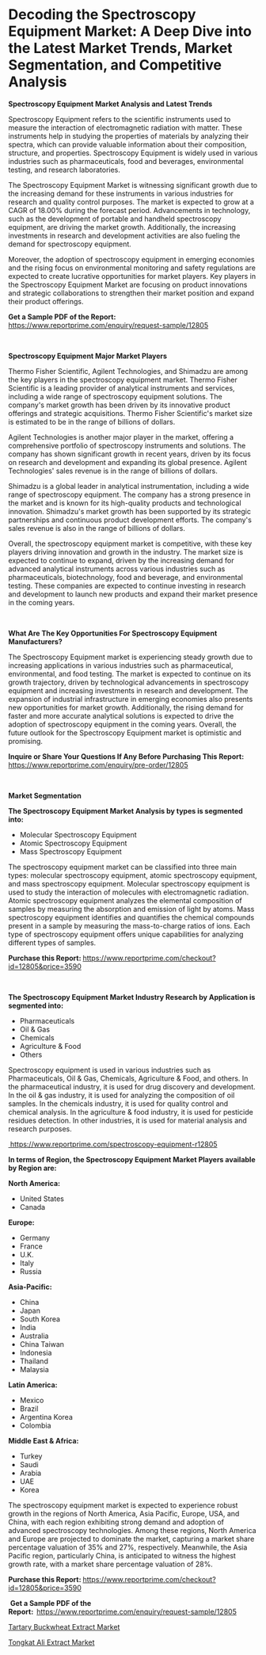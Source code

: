 <p><h1>Decoding the Spectroscopy Equipment Market: A Deep Dive into the Latest Market Trends, Market Segmentation, and Competitive Analysis</h1></p><p><strong>Spectroscopy Equipment Market Analysis and Latest Trends</strong></p>
<p><p>Spectroscopy Equipment refers to the scientific instruments used to measure the interaction of electromagnetic radiation with matter. These instruments help in studying the properties of materials by analyzing their spectra, which can provide valuable information about their composition, structure, and properties. Spectroscopy Equipment is widely used in various industries such as pharmaceuticals, food and beverages, environmental testing, and research laboratories.</p><p>The Spectroscopy Equipment Market is witnessing significant growth due to the increasing demand for these instruments in various industries for research and quality control purposes. The market is expected to grow at a CAGR of 18.00% during the forecast period. Advancements in technology, such as the development of portable and handheld spectroscopy equipment, are driving the market growth. Additionally, the increasing investments in research and development activities are also fueling the demand for spectroscopy equipment.</p><p>Moreover, the adoption of spectroscopy equipment in emerging economies and the rising focus on environmental monitoring and safety regulations are expected to create lucrative opportunities for market players. Key players in the Spectroscopy Equipment Market are focusing on product innovations and strategic collaborations to strengthen their market position and expand their product offerings.</p></p>
<p><strong>Get a Sample PDF of the Report:&nbsp;</strong> <a href="https://www.reportprime.com/enquiry/request-sample/12805">https://www.reportprime.com/enquiry/request-sample/12805</a></p>
<p>&nbsp;</p>
<p><strong>Spectroscopy Equipment Major Market Players</strong></p>
<p><p>Thermo Fisher Scientific, Agilent Technologies, and Shimadzu are among the key players in the spectroscopy equipment market. Thermo Fisher Scientific is a leading provider of analytical instruments and services, including a wide range of spectroscopy equipment solutions. The company's market growth has been driven by its innovative product offerings and strategic acquisitions. Thermo Fisher Scientific's market size is estimated to be in the range of billions of dollars.</p><p>Agilent Technologies is another major player in the market, offering a comprehensive portfolio of spectroscopy instruments and solutions. The company has shown significant growth in recent years, driven by its focus on research and development and expanding its global presence. Agilent Technologies' sales revenue is in the range of billions of dollars.</p><p>Shimadzu is a global leader in analytical instrumentation, including a wide range of spectroscopy equipment. The company has a strong presence in the market and is known for its high-quality products and technological innovation. Shimadzu's market growth has been supported by its strategic partnerships and continuous product development efforts. The company's sales revenue is also in the range of billions of dollars.</p><p>Overall, the spectroscopy equipment market is competitive, with these key players driving innovation and growth in the industry. The market size is expected to continue to expand, driven by the increasing demand for advanced analytical instruments across various industries such as pharmaceuticals, biotechnology, food and beverage, and environmental testing. These companies are expected to continue investing in research and development to launch new products and expand their market presence in the coming years.</p></p>
<p>&nbsp;</p>
<p><strong>What Are The Key Opportunities For Spectroscopy Equipment Manufacturers?</strong></p>
<p><p>The Spectroscopy Equipment market is experiencing steady growth due to increasing applications in various industries such as pharmaceutical, environmental, and food testing. The market is expected to continue on its growth trajectory, driven by technological advancements in spectroscopy equipment and increasing investments in research and development. The expansion of industrial infrastructure in emerging economies also presents new opportunities for market growth. Additionally, the rising demand for faster and more accurate analytical solutions is expected to drive the adoption of spectroscopy equipment in the coming years. Overall, the future outlook for the Spectroscopy Equipment market is optimistic and promising.</p></p>
<p><strong>Inquire or Share Your Questions If Any Before Purchasing This Report:</strong> <a href="https://www.reportprime.com/enquiry/pre-order/12805">https://www.reportprime.com/enquiry/pre-order/12805</a></p>
<p>&nbsp;</p>
<p><strong>Market Segmentation</strong></p>
<p><strong>The Spectroscopy Equipment Market Analysis by types is segmented into:</strong></p>
<p><ul><li>Molecular Spectroscopy Equipment</li><li>Atomic Spectroscopy Equipment</li><li>Mass Spectroscopy Equipment</li></ul></p>
<p><p>The spectroscopy equipment market can be classified into three main types: molecular spectroscopy equipment, atomic spectroscopy equipment, and mass spectroscopy equipment. Molecular spectroscopy equipment is used to study the interaction of molecules with electromagnetic radiation. Atomic spectroscopy equipment analyzes the elemental composition of samples by measuring the absorption and emission of light by atoms. Mass spectroscopy equipment identifies and quantifies the chemical compounds present in a sample by measuring the mass-to-charge ratios of ions. Each type of spectroscopy equipment offers unique capabilities for analyzing different types of samples.</p></p>
<p><strong>Purchase this Report:&nbsp;</strong><a href="https://www.reportprime.com/checkout?id=12805&price=3590">https://www.reportprime.com/checkout?id=12805&price=3590</a></p>
<p>&nbsp;</p>
<p><strong>The Spectroscopy Equipment Market Industry Research by Application is segmented into:</strong></p>
<p><ul><li>Pharmaceuticals</li><li>Oil & Gas</li><li>Chemicals</li><li>Agriculture & Food</li><li>Others</li></ul></p>
<p><p>Spectroscopy equipment is used in various industries such as Pharmaceuticals, Oil & Gas, Chemicals, Agriculture & Food, and others. In the pharmaceutical industry, it is used for drug discovery and development. In the oil & gas industry, it is used for analyzing the composition of oil samples. In the chemicals industry, it is used for quality control and chemical analysis. In the agriculture & food industry, it is used for pesticide residues detection. In other industries, it is used for material analysis and research purposes.</p></p>
<p><a href="https://www.reportprime.com/spectroscopy-equipment-r12805">&nbsp;https://www.reportprime.com/spectroscopy-equipment-r12805</a></p>
<p><strong>In terms of Region, the Spectroscopy Equipment Market Players available by Region are:</strong></p>
<p>
    <p> <strong> North America: </strong>
        <ul>
            <li>United States</li>
            <li>Canada</li>
        </ul>
        </p> 
    <p> <strong> Europe: </strong>
        <ul>
            <li>Germany</li>
            <li>France</li>
            <li>U.K.</li>
            <li>Italy</li>
            <li>Russia</li>
        </ul>
        </p> 
    <p> <strong> Asia-Pacific: </strong>
        <ul>
            <li>China</li>
            <li>Japan</li>
            <li>South Korea</li>
            <li>India</li>
            <li>Australia</li>
            <li>China Taiwan</li>
            <li>Indonesia</li>
            <li>Thailand</li>
            <li>Malaysia</li>
        </ul>
        </p> 
    <p> <strong> Latin America: </strong>
        <ul>
            <li>Mexico</li>
            <li>Brazil</li>
            <li>Argentina Korea</li>
            <li>Colombia</li>
        </ul>
        </p> 
    <p> <strong> Middle East & Africa: </strong>
        <ul>
            <li>Turkey</li>
            <li>Saudi</li>
            <li>Arabia</li>
            <li>UAE</li>
            <li>Korea</li>
        </ul>
    </p>
    </p>
<p><p>The spectroscopy equipment market is expected to experience robust growth in the regions of North America, Asia Pacific, Europe, USA, and China, with each region exhibiting strong demand and adoption of advanced spectroscopy technologies. Among these regions, North America and Europe are projected to dominate the market, capturing a market share percentage valuation of 35% and 27%, respectively. Meanwhile, the Asia Pacific region, particularly China, is anticipated to witness the highest growth rate, with a market share percentage valuation of 28%.</p></p>
<p><strong>Purchase this Report: </strong><a href="https://www.reportprime.com/checkout?id=12805&price=3590">https://www.reportprime.com/checkout?id=12805&price=3590</a></p>
<p>&nbsp;<strong>Get a Sample PDF of the Report:&nbsp;&nbsp;</strong><a href="https://www.reportprime.com/enquiry/request-sample/12805">https://www.reportprime.com/enquiry/request-sample/12805</a></p>
<p><strong></strong></p>
<p><p><a href="https://simplistic-meeting-7ee.notion.site/Tartary-Buckwheat-Extract-Market-Research-Report-Reveals-The-Latest-Trends-And-Opportunities-of-this-5058f0a03b16460ebb790e168af2bee8">Tartary Buckwheat Extract Market</a></p><p><a href="https://eight-handstand-8fb.notion.site/Tongkat-Ali-Extract-Market-Furnish-Information-about-Market-Size-Market-Share-Market-Dynamics-and-6d8db4efcb2646a3a28ec15f6c3aefc1">Tongkat Ali Extract Market</a></p></p>
